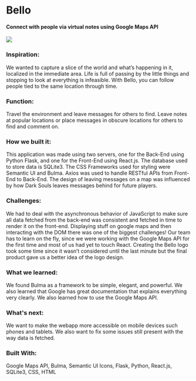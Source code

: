# Bello
#### Connect with people via virtual notes using Google Maps API

![](https://challengepost-s3-challengepost.netdna-ssl.com/photos/production/software_photos/000/774/833/datas/gallery.jpg)

### Inspiration: 
We wanted to capture a slice of the world and what’s happening in it, localized in the immediate area. Life is full of passing by the little things and stopping to look at everything is infeasible. With Bello, you can follow people tied to the same location through time.

### Function: 
Travel the environment and leave messages for others to find. Leave notes at popular locations or place messages in obscure locations for others to find and comment on.

### How we built it: 
This application was made using two servers, one for the Back-End using Python Flask, and one for the Front-End using React.js. The database used to store data is SQLite3. The CSS Frameworks used for styling were Semantic UI and Bulma. Axios was used to handle RESTful APIs from Front-End to Back-End. The design of leaving messages on a map was influenced by how Dark Souls leaves messages behind for future players.

### Challenges: 
We had to deal with the asynchronous behavior of JavaScript to make sure all data fetched from the back-end was consistent and fetched in time to render it on the front-end. Displaying stuff on google maps and then interacting with the DOM there was one of the biggest challenges! Our team has to learn on the fly, since we were working with the Google Maps API for the first time and most of us had yet to touch React. Creating the Bello logo took some time since it wasn’t considered until the last minute but the final product gave us a better idea of the logo design.

### What we learned: 
We found Bulma as a framework to be simple, elegant, and powerful. We also learned that Google has great documentation that explains everything very clearly. We also learned how to use the Google Maps API.

### What's next: 
We want to make the webapp more accessible on mobile devices such phones and tablets. We also want to fix some issues still present with the way data is fetched.

### Built With: 
Google Maps API, Bulma, Semantic UI Icons, Flask, Python, React.js, SQLite3, CSS, HTML
